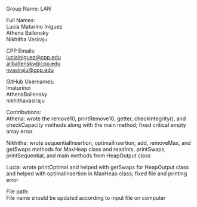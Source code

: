 Group Name: LAN<br />

Full Names:<br />
Lucia Maturino Iniguez<br />
Athena Ballensky<br />
Nikhitha Vasiraju<br />

CPP Emails:<br />
luciainiguez@cpp.edu<br />
allballensky@cpp.edu<br />
nvasiraju@cpp.edu<br />

GitHub Usernames:<br />
lmaturinoi<br />
AthenaBallensky<br />
nikhithavasiraju<br />

Contributions: <br />
Athena: wrote the remove10, printRemove10, getter, checkIntegrity(), and checkCapacity methods along with the main method; fixed critical empty array error <br />

Nikhitha: wrote sequentialInsertion, optimalInsertion, add, removeMax, and getSwaps methods for MaxHeap class and readInts, printSwaps, printSequential, and main methods from HeapOutput class <br />

Lucia: wrote printOptimal and helped with getSwaps for HeapOutput class and helped with optimalInsertion in MaxHeap class; fixed file and printing error <br />

File path: <br />
File name should be updated according to input file on computer <br />
